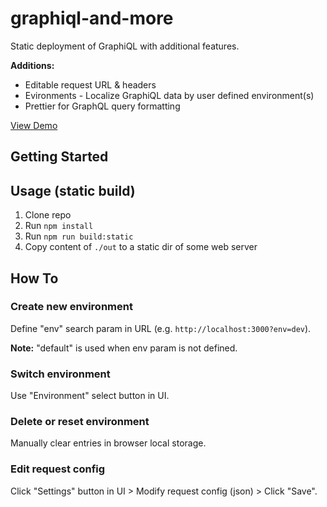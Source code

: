 # graphiql-and-more

Static deployment of GraphiQL with additional features.

**Additions:**

- Editable request URL & headers
- Evironments - Localize GraphiQL data by user defined environment(s)
- Prettier for GraphQL query formatting

[View Demo](https://graphiql-and-more.now.sh)

## Getting Started

## Usage (static build)

1.  Clone repo
2.  Run `npm install`
3.  Run `npm run build:static`
4.  Copy content of `./out` to a static dir of some web server

## How To

### Create new environment

Define "env" search param in URL (e.g. `http://localhost:3000?env=dev`).

**Note:** "default" is used when env param is not defined.

### Switch environment

Use "Environment" select button in UI.

### Delete or reset environment

Manually clear entries in browser local storage.

### Edit request config

Click "Settings" button in UI > Modify request config (json) > Click "Save".
